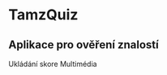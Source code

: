 # TamzQuiz
Aplikace pro ověření znalostí 
-------------------------------
Ukládání skore
Multimédia
